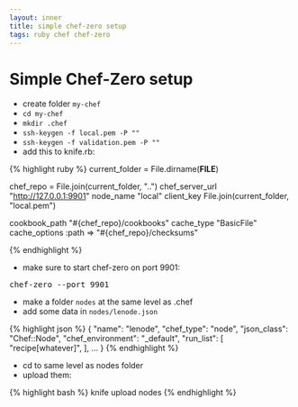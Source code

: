 ```yaml
---
layout: inner
title: simple chef-zero setup
tags: ruby chef chef-zero
---
```

Simple Chef-Zero setup
===============
* create folder `my-chef`
* `cd my-chef`
* `mkdir .chef`
* `ssh-keygen -f local.pem -P ""`
* `ssh-keygen -f validation.pem -P ""`
* add this to knife.rb:

{% highlight ruby %}
current_folder = File.dirname(__FILE__)

chef_repo      = File.join(current_folder, "..")
chef_server_url  "http://127.0.0.1:9901"
node_name        "local"
client_key        File.join(current_folder, "local.pem")

cookbook_path    "#{chef_repo}/cookbooks"
cache_type       "BasicFile"
cache_options    :path => "#{chef_repo}/checksums"

{% endhighlight %}

* make sure to start chef-zero on port 9901:
<pre>chef-zero --port 9901</pre>

* make a folder `nodes` at the same level as .chef
* add some data in `nodes/lenode.json`

{% highlight json %}
{
  "name": "lenode",
  "chef_type": "node",
  "json_class": "Chef::Node",
  "chef_environment": "_default",
  "run_list": [
    "recipe[whatever]",
  ],
  ...
}
{% endhighlight %}

* cd to same level as nodes folder
* upload them:

{% highlight bash %}
knife upload nodes
{% endhighlight %}
